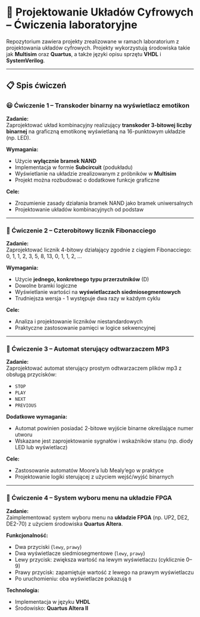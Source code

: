 # 🔧 Projektowanie Układów Cyfrowych – Ćwiczenia laboratoryjne

Repozytorium zawiera projekty zrealizowane w ramach laboratorium z projektowania układów cyfrowych. Projekty wykorzystują środowiska takie jak **Multisim** oraz **Quartus**, a także języki opisu sprzętu **VHDL** i **SystemVerilog**.

---

## 📋 Spis ćwiczeń

### 😃 Ćwiczenie 1 – Transkoder binarny na wyświetlacz emotikon

**Zadanie:**  
Zaprojektować układ kombinacyjny realizujący **transkoder 3-bitowej liczby binarnej** na graficzną emotikonę wyświetlaną na 16-punktowym układzie (np. LED).

**Wymagania:**
- Użycie **wyłącznie bramek NAND**
- Implementacja w formie **Subcircuit** (podukładu)
- Wyświetlanie na układzie zrealizowanym z próbników w **Multisim**
- Projekt można rozbudować o dodatkowe funkcje graficzne

**Cele:**
- Zrozumienie zasady działania bramek NAND jako bramek uniwersalnych
- Projektowanie układów kombinacyjnych od podstaw

---

### 🔢 Ćwiczenie 2 – Czterobitowy licznik Fibonacciego

**Zadanie:**  
Zaprojektować licznik 4-bitowy działający zgodnie z ciągiem Fibonacciego: 0, 1, 1, 2, 3, 5, 8, 13, 0, 1, 1, 2, ...


**Wymagania:**
- Użycie **jednego, konkretnego typu przerzutników** (D)
- Dowolne bramki logiczne
- Wyświetlanie wartości na **wyświetlaczach siedmiosegmentowych**
- Trudniejsza wersja - 1 występuje dwa razy w każdym cyklu

**Cele:**
- Analiza i projektowanie liczników niestandardowych
- Praktyczne zastosowanie pamięci w logice sekwencyjnej

---

### 🎵 Ćwiczenie 3 – Automat sterujący odtwarzaczem MP3

**Zadanie:**  
Zaprojektować automat sterujący prostym odtwarzaczem plików mp3 z obsługą przycisków:

- `STOP`
- `PLAY`
- `NEXT`
- `PREVIOUS`

**Dodatkowe wymagania:**
- Automat powinien posiadać 2-bitowe wyjście binarne określające numer utworu
- Wskazane jest zaprojektowanie sygnałów i wskaźników stanu (np. diody LED lub wyświetlacz)

**Cele:**
- Zastosowanie automatów Moore’a lub Mealy’ego w praktyce
- Projektowanie logiki sterującej z użyciem wejść/wyjść binarnych

---

### 🧠 Ćwiczenie 4 – System wyboru menu na układzie FPGA

**Zadanie:**  
Zaimplementować system wyboru menu na **układzie FPGA** (np. UP2, DE2, DE2-70) z użyciem środowiska **Quartus Altera**.

**Funkcjonalność:**
- Dwa przyciski (`lewy`, `prawy`)
- Dwa wyświetlacze siedmiosegmentowe (`lewy`, `prawy`)
- Lewy przycisk: zwiększa wartość na lewym wyświetlaczu (cyklicznie 0–9)
- Prawy przycisk: zapamiętuje wartość z lewego na prawym wyświetlaczu
- Po uruchomieniu: oba wyświetlacze pokazują `0`

**Technologia:**
- Implementacja w języku **VHDL**
- Środowisko: **Quartus Altera II**
